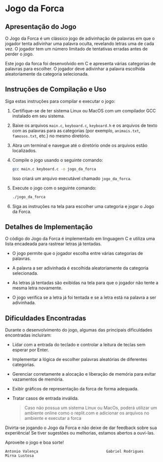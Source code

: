 # Jogo da Forca

## Apresentação do Jogo

O Jogo da Forca é um clássico jogo de adivinhação de palavras em que o jogador tenta adivinhar uma palavra oculta, revelando letras uma de cada vez. O jogador tem um número limitado de tentativas erradas antes de perder o jogo.

Este jogo da forca foi desenvolvido em C e apresenta várias categorias de palavras para escolher. O jogador deve adivinhar a palavra escolhida aleatoriamente da categoria selecionada.

## Instruções de Compilação e Uso

Siga estas instruções para compilar e executar o jogo:

1. Certifique-se de ter sistema Linux ou MacOS com um compilador GCC instalado em seu sistema.

2. Baixe os arquivos `main.c`, `keyboard.c`, `keyboard.h` e os arquivos de texto com as palavras para as categorias (por exemplo, `animais.txt`, `famosos.txt`, etc.) no mesmo diretório.

3. Abra um terminal e navegue até o diretório onde os arquivos estão localizados.

4. Compile o jogo usando o seguinte comando:

    ```bash
    gcc main.c keyboard.c -o jogo_da_forca
    ```

    Isso criará um arquivo executável chamado `jogo_da_forca`.

5. Execute o jogo com o seguinte comando:

    ```bash
    ./jogo_da_forca
    ```

6. Siga as instruções na tela para escolher uma categoria e jogar o Jogo da Forca.

## Detalhes de Implementação

O código do Jogo da Forca é implementado em linguagem C e utiliza uma lista encadeada para rastrear letras já tentadas.

- O jogo permite que o jogador escolha entre várias categorias de palavras.

- A palavra a ser adivinhada é escolhida aleatoriamente da categoria selecionada.

- As letras já tentadas são exibidas na tela para que o jogador não tente a mesma letra novamente.
  
- O jogo verifica se a letra já foi tentada e se a letra está na palavra a ser adivinhada.

## Dificuldades Encontradas

Durante o desenvolvimento do jogo, algumas das principais dificuldades encontradas incluíram:

- Lidar com a entrada do teclado e controlar a leitura de teclas sem esperar por Enter.

- Implementar a lógica de escolher palavras aleatórias de diferentes categorias.

- Gerenciar corretamente a alocação e liberação de memória para evitar vazamentos de memória.

- Exibir gráficos de representação da forca de forma adequada.

- Tratar casos de entrada inválida.

  > Caso não possua um sistema Linux ou MacOs, poderá utilizar um ambiente online como o replit.com e adicionar os arquivos no ambiente e executar a forca

Divirta-se jogando o Jogo da Forca e não deixe de dar feedback sobre sua experiência! Se tiver sugestões ou melhorias, estamos abertos a ouvi-las.

Aproveite o jogo e boa sorte!
<br>

```
Antonio Valença                               Gabriel Rodrigues                              Mirna Lustosa
```

